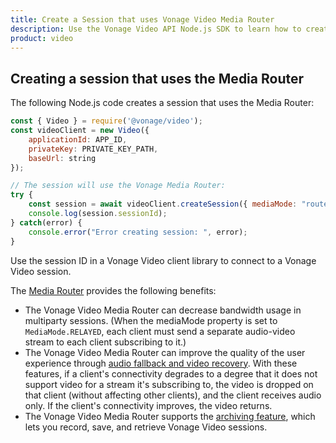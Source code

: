 ```yaml
---
title: Create a Session that uses Vonage Video Media Router
description: Use the Vonage Video API Node.js SDK to learn how to create a session. Sessions allow participants to use audio, video, and messaging functionality in your application.
product: video
---
```


## Creating a session that uses the Media Router

The following Node.js code creates a session that uses the Media Router:

```js
const { Video } = require('@vonage/video');
const videoClient = new Video({
    applicationId: APP_ID,
    privateKey: PRIVATE_KEY_PATH,
    baseUrl: string
});

// The session will use the Vonage Media Router:
try {
    const session = await videoClient.createSession({ mediaMode: "routed" });
    console.log(session.sessionId);
} catch(error) {
    console.error("Error creating session: ", error);
}
```

Use the session ID in a Vonage Video client library to connect to a Vonage Video session.

<!-- OPT-TODO: You will also need to generate a token for each user connecting to the Vonage Video session. See [Connection Token Creation](/developer/guides/create-token/node/) for information on the `generateToken()` method. -->

The [Media Router](https://www.vonage.com/communications-apis/video/features) provides the following benefits:

* The Vonage Video Media Router can decrease bandwidth usage in multiparty sessions. (When the mediaMode property is set to `MediaMode.RELAYED`, each client must send a separate audio-video stream to each client subscribing to it.)
* The Vonage Video Media Router can improve the quality of the user experience through [audio fallback and video recovery](https://www.vonage.com/communications-apis/video/features). With these features, if a client's connectivity degrades to a degree that it does not support video for a stream it's subscribing to, the video is dropped on that client (without affecting other clients), and the client receives audio only. If the client's connectivity improves, the video returns.
* The Vonage Video Media Router supports the [archiving feature](/video/guides/archiving/overview), which lets you record, save, and retrieve Vonage Video sessions.
